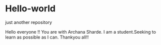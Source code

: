 # Hello-world
just another repository


Hello everyone !!
You are with Archana Sharde.
I am a student.Seeking to learn as possible as I can.
Thankyou all!!
